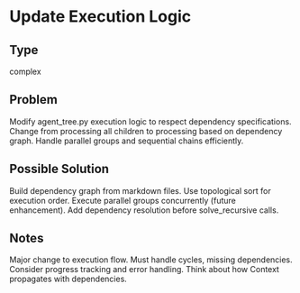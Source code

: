 # Update Execution Logic

## Type
complex

## Problem
Modify agent_tree.py execution logic to respect dependency specifications. Change from processing all children to processing based on dependency graph. Handle parallel groups and sequential chains efficiently.

## Possible Solution
Build dependency graph from markdown files. Use topological sort for execution order. Execute parallel groups concurrently (future enhancement). Add dependency resolution before solve_recursive calls.

## Notes
Major change to execution flow. Must handle cycles, missing dependencies. Consider progress tracking and error handling. Think about how Context propagates with dependencies.